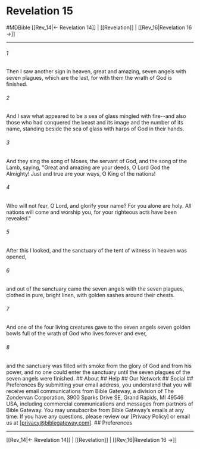 # Revelation 15
#MDBible
[[Rev_14|← Revelation 14]] | [[Revelation]] | [[Rev_16|Revelation 16 →]]

***






###### 1 


Then I saw another sign in heaven, great and amazing, seven angels with seven plagues, which are the last, for with them the wrath of God is finished. 





###### 2 


And I saw what appeared to be a sea of glass mingled with fire--and also those who had conquered the beast and its image and the number of its name, standing beside the sea of glass with harps of God in their hands. 





###### 3 


And they sing the song of Moses, the servant of God, and the song of the Lamb, saying, "Great and amazing are your deeds, O Lord God the Almighty! Just and true are your ways, O King of the nations! 





###### 4 


Who will not fear, O Lord, and glorify your name? For you alone are holy. All nations will come and worship you, for your righteous acts have been revealed." 





###### 5 


After this I looked, and the sanctuary of the tent of witness in heaven was opened, 





###### 6 


and out of the sanctuary came the seven angels with the seven plagues, clothed in pure, bright linen, with golden sashes around their chests. 





###### 7 


And one of the four living creatures gave to the seven angels seven golden bowls full of the wrath of God who lives forever and ever, 





###### 8 


and the sanctuary was filled with smoke from the glory of God and from his power, and no one could enter the sanctuary until the seven plagues of the seven angels were finished. ## About ## Help ## Our Network ## Social ## Preferences By submitting your email address, you understand that you will receive email communications from Bible Gateway, a division of The Zondervan Corporation, 3900 Sparks Drive SE, Grand Rapids, MI 49546 USA, including commercial communications and messages from partners of Bible Gateway. You may unsubscribe from Bible Gateway&rsquo;s emails at any time. If you have any questions, please review our [Privacy Policy] or email us at [privacy@biblegateway.com]. ## Preferences

***

[[Rev_14|← Revelation 14]] | [[Revelation]] | [[Rev_16|Revelation 16 →]]
